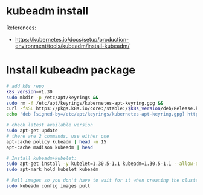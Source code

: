 
# kubeadm install

References:
- https://kubernetes.io/docs/setup/production-environment/tools/kubeadm/install-kubeadm/

# Install kubeadm package

```bash
# add k8s repo
k8s_version=v1.30
sudo mkdir -p /etc/apt/keyrings &&
sudo rm -f /etc/apt/keyrings/kubernetes-apt-keyring.gpg &&
curl -fsSL https://pkgs.k8s.io/core:/stable:/$k8s_version/deb/Release.key | sudo gpg --dearmor -o /etc/apt/keyrings/kubernetes-apt-keyring.gpg &&
echo 'deb [signed-by=/etc/apt/keyrings/kubernetes-apt-keyring.gpg] https://pkgs.k8s.io/core:/stable:/'"$k8s_version"'/deb/ /' | sudo tee /etc/apt/sources.list.d/kubernetes.list

# check latest available version
sudo apt-get update
# there are 2 commands, use either one
apt-cache policy kubeadm | head -n 15
apt-cache madison kubeadm | head

# Install kubeadm+kubelet:
sudo apt-get install -y kubelet=1.30.5-1.1 kubeadm=1.30.5-1.1 --allow-downgrades --allow-change-held-packages &&
sudo apt-mark hold kubelet kubeadm

# Pull images so you don't have to wait for it when creating the cluster:
sudo kubeadm config images pull
```
